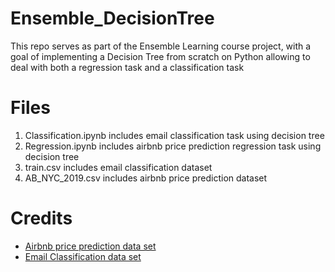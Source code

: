 # Ensemble_DecisionTree
This repo serves as part of the Ensemble Learning course project, with a goal of implementing a Decision Tree from scratch on Python allowing to deal with both a regression task and a classification task

# Files
1. Classification.ipynb includes email classification task using decision tree
2. Regression.ipynb includes airbnb price prediction regression task using decision tree
3. train.csv includes email classification dataset
4. AB_NYC_2019.csv includes airbnb price prediction dataset

# Credits
- [Airbnb price prediction data set](https://www.kaggle.com/datasets/dgomonov/new-york-city-airbnb-open-data)
- [Email Classification data set](https://www.kaggle.com/competitions/dsba-fm-centralesupelec-ml-course)
